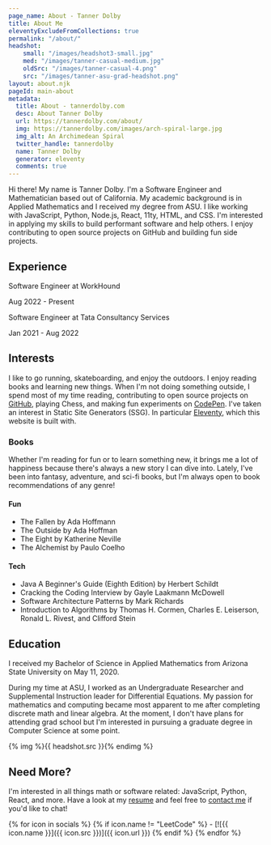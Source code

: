 ```yaml
---
page_name: About - Tanner Dolby
title: About Me
eleventyExcludeFromCollections: true
permalink: "/about/"
headshot:
    small: "/images/headshot3-small.jpg"
    med: "/images/tanner-casual-medium.jpg"
    oldSrc: "/images/tanner-casual-4.png"
    src: "/images/tanner-asu-grad-headshot.png"
layout: about.njk
pageId: main-about
metadata:
  title: About - tannerdolby.com
  desc: About Tanner Dolby
  url: https://tannerdolby.com/about/
  img: https://tannerdolby.com/images/arch-spiral-large.jpg
  img_alt: An Archimedean Spiral
  twitter_handle: tannerdolby
  name: Tanner Dolby
  generator: eleventy
  comments: true
---
```


Hi there! My name is Tanner Dolby. I'm a Software Engineer and Mathematician based out of California. My academic background is in Applied Mathematics and I received my degree from ASU. I like working with JavaScript, Python, Node.js, React, 11ty, HTML, and CSS. I'm interested in applying my skills to build performant software and help others. I enjoy contributing to open source projects on GitHub and building fun side projects.

## Experience

<div class="experience-container">
    <div>
        <div class="job-title">Software Engineer at WorkHound</div>
        <p class="job-duration">Aug 2022 - Present</p>
    </div>
</div>

<div class="experience-container">
    <div>
        <div class="job-title">Software Engineer at Tata Consultancy Services</div>
        <p class="job-duration">Jan 2021 - Aug 2022</p>
    </div>
</div>

## Interests

I like to go running, skateboarding, and enjoy the outdoors. I enjoy reading books and learning new things. When I'm not doing something outside, I spend most of my time reading, contributing to open source projects on [GitHub][github], playing Chess, and making fun experiments on [CodePen][codepen]. I've taken an interest in Static Site Generators (SSG). In particular [Eleventy][eleventy], which this website is built with.

### Books
Whether I'm reading for fun or to learn something new, it brings me a lot of happiness because there's always a new story I can dive into. Lately, I've been into fantasy, adventure, and sci-fi books, but I'm always open to book recommendations of any genre!

<h4 class="h3-5">Fun</h4>

<ul class="book-list">
    <li>The Fallen by Ada Hoffmann</li>
    <li>The Outside by Ada Hoffman</li>
    <li>The Eight by Katherine Neville</li>
    <li>The Alchemist by Paulo Coelho</li>
</ul>

<h4 class="h3-5">Tech</h4>

<ul class="book-list">
    <li>Java A Beginner's Guide (Eighth Edition) by Herbert Schildt</li>
    <li>Cracking the Coding Interview by Gayle Laakmann McDowell</li>
    <li>Software Architecture Patterns by Mark Richards</li>
    <li>Introduction to Algorithms by Thomas H. Cormen, Charles E. Leiserson, Ronald L. Rivest, and Clifford Stein</li>
</ul>

## Education

I received my Bachelor of Science in Applied Mathematics from Arizona State University on May 11, 2020. 

During my time at ASU, I worked as an Undergraduate Researcher and Supplemental Instruction leader for Differential Equations. My passion for mathematics and computing became most apparent to me after completing discrete math and linear algebra. At the moment, I don't have plans for attending grad school but I'm interested in pursuing a graduate degree in Computer Science at some point.

{% img %}{{ headshot.src }}{% endimg %}

## Need More?

I'm interested in all things math or software related: JavaScript, Python, React, and more. Have a look at my [resume][resume] and feel free to [contact me][contact] if you'd like to chat!

<div class="social-icons">
{% for icon in socials %}
    {% if icon.name != "LeetCode" %}
- [![{{ icon.name }}]({{ icon.src }})]({{ icon.url }})
    {% endif %}
{% endfor %}
</div>


[github]: https://github.com/tannerdolby
[codepen]: https://codepen.io/tannerdolby
[eleventy]: https://11ty.dev
[vectornator]: https://www.vectornator.io/
[contact]: /contact/
[resume]: /resume.pdf
[grad ceremony]: https://vgradasu.z4.web.core.windows.net/asu/III/#811351
[pandemic]: https://www.cdc.gov/coronavirus/2019-ncov/index.html